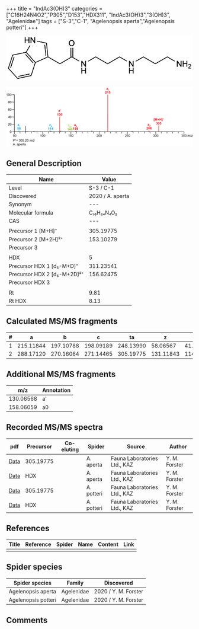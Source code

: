 +++
title = "IndAc3(OH)3"
categories = ["C16H24N4O2","P305","D153","HDX311",
"IndAc3(OH)3","3(OH)3",
"Agelenidae"]
tags = ["S-3","C-1",
"Agelenopsis aperta","Agelenopsis potteri"]
+++

![](/img/IndAc3(OH)3.png)

![](/img_MSMS/305_IndAc3(OH)3_Aa.png?classes=border)

## General Description

| Name                        | Value            |
|-----------------------------|------------------|
| Level                       | S-3 / C-1               |
| Discovered                  | 2020 / A. aperta |
| Synonym                     | ---              |
| Molecular formula           | C₁₆H₂₄N₄O₂       |
| CAS                         | ---              |
|                             |                  |
| Precursor 1 [M+H]⁺          | 305.19775        |
| Precursor 2 [M+2H]²⁺        | 153.10279        |
| Precursor 3                 |                  |
|                             |                  |
| HDX                         | 5                |
| Precursor HDX 1 [d₅-M+D]⁺   | 311.23541        |
| Precursor HDX 2 [d₅-M+2D]²⁺ | 156.62475        |
| Precursor HDX 3             |                  |
|                             |                  |
| Rt                          | 9.81             |
| Rt HDX                      | 8.13             |

## Calculated MS/MS fragments

| # | a         | b         | c         | ta        | z         | y         | tz        |
|---|-----------|-----------|-----------|-----------|-----------|-----------|-----------|
| 1 | 215.11844 | 197.10788 | 198.09189 | 248.13990 | 58.06567  | 41.03912  | 91.08713  |
| 2 | 288.17120 | 270.16064 | 271.14465 | 305.19775 | 131.11843 | 114.09188 | 148.14498 |

## Additional MS/MS fragments

| m/z       | Annotation |
|-----------|------------|
| 130.06568 | a'         |
| 158.06059 | a0         |

## Recorded MS/MS spectra

| pdf                                              | Precursor | Co-eluting | Spider    | Source                       | Author        |
|--------------------------------------------------|-----------|------------|-----------|------------------------------|---------------|
| [Data](/pdf/A-aperta/305_IndAc3(OH)3_Aa.pdf)     | 305.19775 |            | A. aperta | Fauna Laboratories Ltd., KAZ | Y. M. Forster |
| [Data](/pdf/A-aperta/305_IndAc3(OH)3_Aa_HDX.pdf) | HDX       |            | A. aperta | Fauna Laboratories Ltd., KAZ | Y. M. Forster |
| [Data](/pdf/A-potteri/305_IndAc3(OH)3_Ap.pdf) | 305.19775 |           | A. potteri | Fauna Laboratories Ltd., KAZ | Y. M. Forster |
| [Data](/pdf/A-potteri/305_IndAc3(OH)3_Ap_HDX.pdf) | HDX |           | A. potteri | Fauna Laboratories Ltd., KAZ | Y. M. Forster |

## References

| Title     | Reference   | Spider    | Name   | Content  | Link |
|-----------|-------------|-----------|--------|----------|-----|
|           |             |           |        |          |     |

## Spider species

| Spider species     | Family     | Discovered           |
|--------------------|------------|----------------------|
| Agelenopsis aperta | Agelenidae | 2020 / Y. M. Forster |
| Agelenopsis potteri | Agelenidae | 2020 / Y. M. Forster |

## Comments